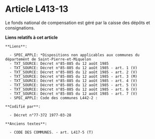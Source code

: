 # Article L413-13

Le fonds national de compensation est géré par la caisse des dépôts et consignations.

**Liens relatifs à cet article**

	**Liens**:

	  - SPEC_APPLI: *Dispositions non applicables aux communes du département de Saint-Pierre-et-Miquelon
	  - TXT_SOURCE: Décret n°85-885 du 12 août 1985
	  - TXT_SOURCE: Décret n°85-885 du 12 août 1985 - art. 1 (V)
	  - TXT_SOURCE: Décret n°85-885 du 12 août 1985 - art. 2 (V)
	  - TXT_SOURCE: Décret n°85-885 du 12 août 1985 - art. 3 (M)
	  - TXT_SOURCE: Décret n°85-885 du 12 août 1985 - art. 4 (V)
	  - TXT_SOURCE: Décret n°85-885 du 12 août 1985 - art. 5 (V)
	  - TXT_SOURCE: Décret n°85-885 du 12 août 1985 - art. 6 (V)
	  - TXT_SOURCE: Décret n°85-885 du 12 août 1985 - art. 7 (V)
	  - SPEC_APPLI: Code des communes L442-2 :

	**Codifié par**:

	  - Décret n°77-372 1977-03-28

	**Anciens textes**:

	  - CODE DES COMMUNES. - art. L417-5 (T)

